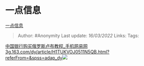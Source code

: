 # 一点信息
[一点信息](https://zhuanlan.zhihu.com/p/481331863)

> Author: #Anonymity
> Last update: *16/03/2022*
> Links:
> Tags:

[中国银行购买俄罗斯卢布教程_手机网易网​3g.163.com/dy/article/H1TUKVOJ0511N5QB.html?referFrom=&spss=adap_dy![](https://pic1.zhimg.com/v2-0a550c0ded177b33a10e5f8ff104419c_120x160.jpg)](https://link.zhihu.com/?target=https%3A//3g.163.com/dy/article/H1TUKVOJ0511N5QB.html%3FreferFrom%3D%26spss%3Dadap_dy)
